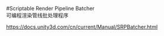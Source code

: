 #Scriptable Render Pipeline Batcher  
可编程渲染管线批处理程序

https://docs.unity3d.com/cn/current/Manual/SRPBatcher.html